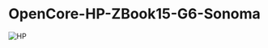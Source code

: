 # OpenCore-HP-ZBook15-G6-Sonoma
![HP](https://cdn.cs.1worldsync.com/1a/98/1a98ae64-1011-4300-bae3-6cf6bb4baeab.jpg)
